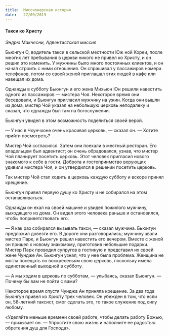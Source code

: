 ```yaml
---
title:  Миссионерская история
date:   27/09/2019
---
```


#### Такси ко Христу

_Эндрю Макчесни, Адвентистская миссия_

Бьюнгун О, водитель такси в сельской местности  Юж ной Кореи, после многих лет пребывания в церкви никого  не привел ко Христу, и он решил это изменить. У мужчины было много постоянных клиентов, и он начал строить с ними отношения. Он спрашивал у пассажиров номера телефонов, потом со своей женой приглашал этих людей в кафе или навещал их дома.

Однажды в субботу Бьюнгун и его жена Михьюн Юн решили навестить одного из пассажиров — мистера Чоя. Некоторое время они беседовали, и Бьюнгун пригласил мужчину на ужин. Когда они вышли из дома, мистер Чой указал на небольшую церковь неподалеку и сказал, что однажды был там на богослужении.

Бьюнгун увидел в этом возможность поделиться своей верой.

— У нас в Чхунчхоне очень красивая церковь, — сказал  он. — Хотите прийти посмотреть?

Мистер Чой согласился. Затем они поехали в местный ресторан. Его владельцем был адвентист; он очень обрадовался, узнав, что мистер Чой планирует посетить церковь. Этот человек пригласил нового знакомого к себе в гости. Доброта и гостеприимство верующих удивили мистера Чоя, и он утвердился в решении посетить церковь.

Так мистер Чой стал ходить в церковь каждую субботу      и вскоре принял крещение.

Бьюнгун привел первую душу ко Христу и не собирался  на этом останавливаться.

Однажды он ехал на своей  машине  и  увидел  пожилого мужчину, выходящего из дома. Он видел этого человека раньше и остановился, чтобы поприветствовать его.

—	Я как раз собирался вызывать такси, — сказал мужчина. Бьюнгун предложил довезти его. В дороге они разговорились; мужчину звали мистер Парк, и Бьюнгун решил навестить его вечером. Вместе с женой он пришел к новому знакомому, приготовив небольшие подарки. Мистер Парк проводил супругов в гостиную и представил их своей жене Чундже Ан. Бьюнгун узнал, что у нее была проблема. Женщина не могла посещать по воскресеньям свою церковь, поскольку имела единственный выходной в субботу.

—	А мы ходим в церковь по субботам, — улыбаясь, сказал Бьюнгун. — Почему бы вам не пойти с вами?

Некоторое время спустя Чунджа Ан приняла крещение.  За два года Бьюнгун привел ко Христу трех человек. Он убежден в том, что если он, 58-летний таксист, смог сделать это, то такое служение под силу любому.

«Уделяйте меньше времени своей работе, чтобы делать работу Божью, — призывает он. — Упростите свою жизнь     и наполните ее радостью обретения душ для Господа».
